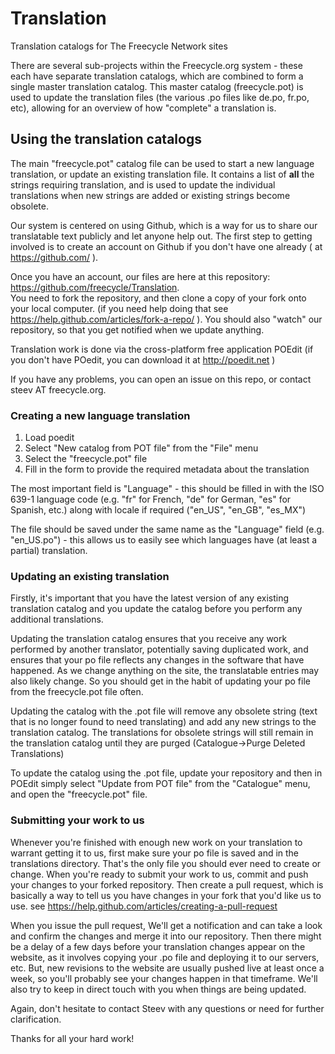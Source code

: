 Translation
===========

Translation catalogs for The Freecycle Network sites

There are several sub-projects within the Freecycle.org system - these each have separate translation catalogs, which are combined to form a single master translation catalog. This master catalog (freecycle.pot) is used to update the translation files (the various .po files like de.po, fr.po, etc), allowing for an overview of how "complete" a translation is.

## Using the translation catalogs

The main "freecycle.pot" catalog file can be used to start a new language translation, or update an existing translation file. It contains a list of **all** the strings requiring translation, and is used to update the individual translations when new strings are added or existing strings become obsolete.

Our system is centered on using Github, which is a way for us to share our
translatable text publicly and let anyone help out.  The first step to getting involved is to create an account on Github if you don't have one already ( at https://github.com/ ).

Once you have an account, our files are here at this repository:  
https://github.com/freecycle/Translation.  
You need to fork the repository, and then clone a copy of your fork onto your local computer.  (if you need help doing that see  https://help.github.com/articles/fork-a-repo/ ).  You should also "watch" our repository, so that you get notified when we update anything.

Translation work is done via the cross-platform free application POEdit (if you don't have POedit, you can download it at http://poedit.net  )

If you have any problems, you can open an issue on this repo, or contact steev AT freecycle.org.

### Creating a new language translation

1. Load poedit
2. Select "New catalog from POT file" from the "File" menu
3. Select the "freecycle.pot" file
4. Fill in the form to provide the required metadata about the translation

The most important field is "Language" - this should be filled in with the ISO 639-1 language code (e.g. "fr" for French, "de" for German, "es" for Spanish, etc.) along with locale if required ("en_US", "en_GB", "es_MX")

The file should be saved under the same name as the "Language" field (e.g. "en_US.po") - this allows us to easily see which languages have (at least a partial) translation. 

### Updating an existing translation

Firstly, it's important that you have the latest version of any existing translation catalog and you update the catalog before you perform any additional translations.

Updating the translation catalog ensures that you receive any work performed by another translator, potentially saving duplicated work, and ensures that your po file reflects any changes in the software that have happened.  As we change anything on the site, the translatable entries may also likely change.  So you should get in the habit of updating your po file from the freecycle.pot file often.  

Updating the catalog with the .pot file will remove any obsolete string (text that is no longer found to need translating) and add any new strings to the translation catalog. The translations for obsolete strings will still remain in the translation catalog until they are purged (Catalogue->Purge Deleted Translations)

To update the catalog using the .pot file, update your repository and then in POEdit simply select "Update from POT file" from the "Catalogue" menu, and open the "freecycle.pot" file.

### Submitting your work to us

Whenever you're finished with enough new work on your translation to warrant getting it to us, first make sure your po file is saved and in the translations directory. That's the only file you should ever need to create or change.  When you're ready to submit your work to us, commit and push your changes to your forked repository.  Then create a pull request, which is basically a way to tell us you have changes in your fork that you'd like us to use.  see
https://help.github.com/articles/creating-a-pull-request 

When you issue the pull request, We'll get a notification and can take a look and confirm the changes and merge it into our repository. Then there might be a delay of a few days before your translation changes appear on the website, as it involves copying your .po file and deploying it to our servers, etc.  But, new revisions to the website are usually pushed live at least once a week, so you'll probably see your changes happen in that timeframe. We'll also try to keep in direct touch with you when things are being updated.

Again, don't hesitate to contact Steev with any questions or need for further clarification. 

Thanks for all your hard work!
